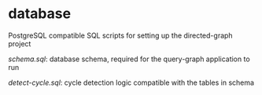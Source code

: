 # database

PostgreSQL compatible SQL scripts for setting up the directed-graph project

*schema.sql*: database schema, required for the query-graph application to run

*detect-cycle.sql*: cycle detection logic compatible with the tables in schema

